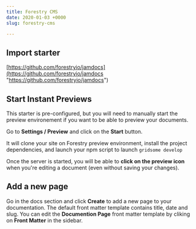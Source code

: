 ```yaml
---
title: Forestry CMS
date: 2020-01-03 +0000
slug: forestry-cms

---
```

## Import starter

[https://github.com/forestryio/jamdocs](https://github.com/forestryio/jamdocs "https://github.com/forestryio/jamdocs")

## Start Instant Previews

This starter is pre-configured, but you will need to manually start the preview environement if you want to be able to preview your documents.

Go to **Settings / Preview** and click on the **Start** button.

It will clone your site on Forestry preview environment, install the project dependencies, and launch your npm script to launch `gridsome develop`

Once the server is started, you will be able to **click on the preview icon** when you're editing a document (even without saving your changes).

## Add a new page

Go in the docs section and click **Create** to add a new page to your documentation. The default front matter template contains title, date and slug. You can edit the **Documention Page** front matter template by cliking on **Front Matter** in the sidebar.